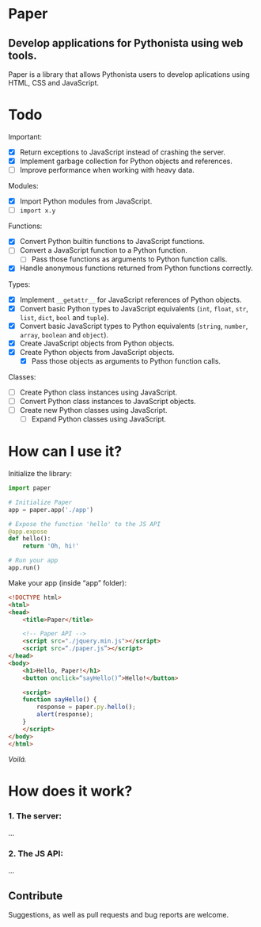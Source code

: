 # Paper
## Develop applications for Pythonista using web tools.

Paper is a library that allows Pythonista users to develop aplications using HTML, CSS and JavaScript.

# Todo
Important:
- [x] Return exceptions to JavaScript instead of crashing the server.
- [x] Implement garbage collection for Python objects and references.
- [ ] Improve performance when working with heavy data.

Modules:
- [x] Import Python modules from JavaScript.
- [ ] `import x.y`

Functions:
- [x] Convert Python builtin functions to JavaScript functions.
- [ ] Convert a JavaScript function to a Python function.
    - [ ] Pass those functions as arguments to Python function calls.
- [x] Handle anonymous functions returned from Python functions correctly.

Types:
- [x] Implement `__getattr__` for JavaScript references of Python objects.
- [x] Convert basic Python types to JavaScript equivalents (`int`, `float`, `str`, `list`, `dict`, `bool` and `tuple`).
- [x] Convert basic JavaScript types to Python equivalents (`string`, `number`, `array`, `boolean` and `object`).
- [x] Create JavaScript objects from Python objects.
- [x] Create Python objects from JavaScript objects.
    - [x] Pass those objects as arguments to Python function calls.

Classes:
- [ ] Create Python class instances using JavaScript.
- [ ] Convert Python class instances to JavaScript objects.
- [ ] Create new Python classes using JavaScript.
    - [ ] Expand Python classes using JavaScript.

# How can I use it?
Initialize the library:
```python
import paper

# Initialize Paper
app = paper.app('./app')

# Expose the function 'hello' to the JS API
@app.expose
def hello():
    return 'Oh, hi!'

# Run your app
app.run()
```

Make your app (inside “app” folder):
```html
<!DOCTYPE html>
<html>
<head>
    <title>Paper</title>

    <!-- Paper API -->
    <script src="./jquery.min.js"></script>
    <script src=“./paper.js”></script>
</head>
<body>
    <h1>Hello, Paper!</h1>
    <button onclick=“sayHello()”>Hello!</button>

    <script>
    function sayHello() {
        response = paper.py.hello();
        alert(response);
    }
    </script>
</body>
</html>
```

_Voilá._

# How does it work?
### 1. The server:
…

### 2. The JS API:
…

## Contribute
Suggestions, as well as pull requests and bug reports are welcome.
